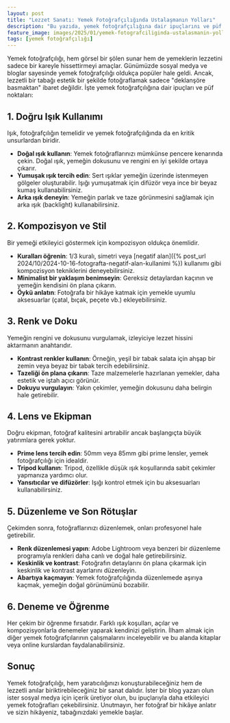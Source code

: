 ```yaml
---
layout: post
title: "Lezzet Sanatı: Yemek Fotoğrafçılığında Ustalaşmanın Yolları"
description: "Bu yazıda, yemek fotoğrafçılığına dair ipuçlarını ve püf noktalarını paylaşıyoruz."
feature_image: images/2025/01/yemek-fotografciliginda-ustalasmanin-yollari.jpg
tags: [yemek fotoğrafçılığı]
---
```


Yemek fotoğrafçılığı, hem görsel bir şölen sunar hem de yemeklerin lezzetini sadece bir kareyle hissettirmeyi amaçlar. Günümüzde sosyal medya ve bloglar sayesinde yemek fotoğrafçılığı oldukça popüler hale geldi. Ancak, lezzetli bir tabağı estetik bir şekilde fotoğraflamak sadece "deklanşöre basmaktan" ibaret değildir. İşte yemek fotoğrafçılığına dair ipuçları ve püf noktaları:

<!--more-->

## 1. Doğru Işık Kullanımı

Işık, fotoğrafçılığın temelidir ve yemek fotoğrafçılığında da en kritik unsurlardan biridir.

- **Doğal ışık kullanın**: Yemek fotoğraflarınızı mümkünse pencere kenarında çekin. Doğal ışık, yemeğin dokusunu ve rengini en iyi şekilde ortaya çıkarır.
- **Yumuşak ışık tercih edin**: Sert ışıklar yemeğin üzerinde istenmeyen gölgeler oluşturabilir. Işığı yumuşatmak için difüzör veya ince bir beyaz kumaş kullanabilirsiniz.
- **Arka ışık deneyin**: Yemeğin parlak ve taze görünmesini sağlamak için arka ışık (backlight) kullanabilirsiniz.

## 2. Kompozisyon ve Stil

Bir yemeği etkileyici göstermek için kompozisyon oldukça önemlidir.

- **Kuralları öğrenin**: 1/3 kuralı, simetri veya [negatif alan]({% post_url 2024/10/2024-10-16-fotografta-negatif-alan-kullanimi %}) kullanımı gibi kompozisyon tekniklerini deneyebilirsiniz.
- **Minimalist bir yaklaşım benimseyin**: Gereksiz detaylardan kaçının ve yemeğin kendisini ön plana çıkarın.
- **Öykü anlatın**: Fotoğrafa bir hikâye katmak için yemekle uyumlu aksesuarlar (çatal, bıçak, peçete vb.) ekleyebilirsiniz.

## 3. Renk ve Doku

Yemeğin rengini ve dokusunu vurgulamak, izleyiciye lezzet hissini aktarmanın anahtarıdır.

- **Kontrast renkler kullanın**: Örneğin, yeşil bir tabak salata için ahşap bir zemin veya beyaz bir tabak tercih edebilirsiniz.
- **Tazeliği ön plana çıkarın**: Taze malzemelerle hazırlanan yemekler, daha estetik ve iştah açıcı görünür.
- **Dokuyu vurgulayın**: Yakın çekimler, yemeğin dokusunu daha belirgin hale getirebilir.

## 4. Lens ve Ekipman

Doğru ekipman, fotoğraf kalitesini artırabilir ancak başlangıçta büyük yatırımlara gerek yoktur.

- **Prime lens tercih edin**: 50mm veya 85mm gibi prime lensler, yemek fotoğrafçılığı için idealdir.
- **Tripod kullanın**: Tripod, özellikle düşük ışık koşullarında sabit çekimler yapmanıza yardımcı olur.
- **Yansıtıcılar ve difüzörler**: Işığı kontrol etmek için bu aksesuarları kullanabilirsiniz.

## 5. Düzenleme ve Son Rötuşlar

Çekimden sonra, fotoğraflarınızı düzenlemek, onları profesyonel hale getirebilir.

- **Renk düzenlemesi yapın**: Adobe Lightroom veya benzeri bir düzenleme programıyla renkleri daha canlı ve doğal hale getirebilirsiniz.
- **Keskinlik ve kontrast**: Fotoğrafın detaylarını ön plana çıkarmak için keskinlik ve kontrast ayarlarını düzenleyin.
- **Abartıya kaçmayın**: Yemek fotoğrafçılığında düzenlemede aşırıya kaçmak, yemeğin doğal görünümünü bozabilir.

## 6. Deneme ve Öğrenme

Her çekim bir öğrenme fırsatıdır. Farklı ışık koşulları, açılar ve kompozisyonlarla denemeler yaparak kendinizi geliştirin. İlham almak için diğer yemek fotoğrafçılarının çalışmalarını inceleyebilir ve bu alanda kitaplar veya online kurslardan faydalanabilirsiniz.

## Sonuç

Yemek fotoğrafçılığı, hem yaratıcılığınızı konuşturabileceğiniz hem de lezzetli anılar biriktirebileceğiniz bir sanat dalıdır. İster bir blog yazarı olun ister sosyal medya için içerik üretiyor olun, bu ipuçlarıyla daha etkileyici yemek fotoğrafları çekebilirsiniz. Unutmayın, her fotoğraf bir hikâye anlatır ve sizin hikâyeniz, tabağınızdaki yemekle başlar.